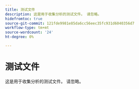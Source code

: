 ```yaml
---
title: 测试文件
description: 这是用于收集分析的测试文件。 请忽略。
hidefromtoc: true
source-git-commit: 121fde9981e85da6cc56eec35fc931d6040356d7
workflow-type: tm+mt
source-wordcount: '24'
ht-degree: 0%

---
```



# 测试文件

这是用于收集分析的测试文件。 请忽略。